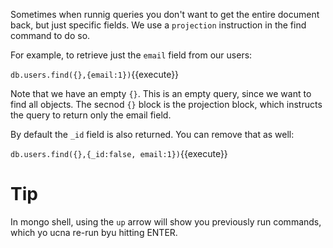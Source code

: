 Sometimes when runnig queries you don't want to get the entire document back, but just specific fields.
We use a `projection` instruction in the find command to do so.

For example, to retrieve just the `email` field from our users:

`db.users.find({},{email:1})`{{execute}}

Note that we have an empty `{}`. This is an empty query, since we want to find all objects.
The secnod `{}` block is the projection block, which instructs the query to return only the email field.

By default the `_id` field is also returned. You can remove that as well:

`db.users.find({},{_id:false, email:1})`{{execute}}

# Tip
In mongo shell, using the `up` arrow will show you previously run commands, which yo ucna re-run byu hitting ENTER.
